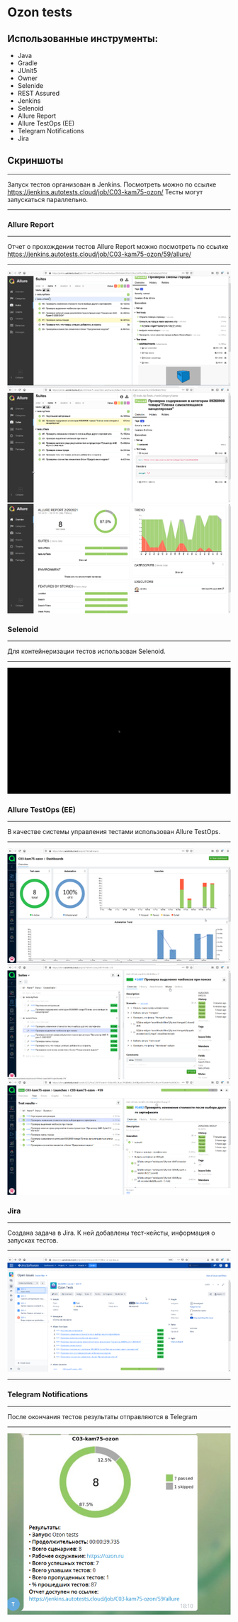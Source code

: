 # Ozon tests
## Использованные инструменты:
* Java
* Gradle
* JUnit5
* Owner
* Selenide
* REST Assured 
* Jenkins
* Selenoid
* Allure Report
* Allure TestOps (EE)
* Telegram Notifications
* Jira

## Скриншоты
***
Запуск тестов организован в Jenkins. Посмотреть можно по ссылке https://jenkins.autotests.cloud/job/C03-kam75-ozon/ 
Тесты могут запускаться параллельно.
***
### Allure Report 
***
Отчет о прохождении тестов Allure Report можно посмотреть по ссылке https://jenkins.autotests.cloud/job/C03-kam75-ozon/59/allure/
***
![alt-AllureReport](src/test/resources/images/AllureReport1.png "AllureReport")
![alt-AllureReport](src/test/resources/images/AllureReport2.png "AllureReport")
![alt-AllureReport](src/test/resources/images/AllureReport3.png "AllureReport")
### Selenoid
***
Для контейнеризации тестов использован Selenoid.
***
![alt-Selenoid](src/test/resources/images/Selenoid.gif "Selenoid")
### Allure TestOps (EE) 
***
В качестве системы управления тестами использован Allure TestOps.  
***
![alt-AllureTestOps](src/test/resources/images/AllureTestOps.png "AllureTestOps")
![alt-AllureTestOpsv](src/test/resources/images/AllureTestOps2.png "AllureTestOps")
![alt-AllureTestOpsv](src/test/resources/images/AllureTestOps3.png "AllureTestOps")
### Jira
***
Создана задача в Jira. К ней добавлены тест-кейсты, информация о запусках тестов.
***
![alt-Jira](src/test/resources/images/Jira.png "Jira")
***
### Telegram Notifications
***
После окончания тестов результаты отправляются в Telegram
***
![alt-TelegramNotifications](src/test/resources/images/Telegram.png "Telegram")




